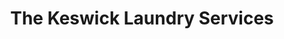 ---
title: "The Keswick Laundry Services"
url: /keswick/the-keswick-laundry-services/
shop: laundry
---